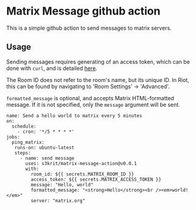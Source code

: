 # Matrix Message github action

This is a simple github action to send messages to matrix servers.

## Usage

Sending messages requires generating of an access token, which can be done with
`curl`, and is detailed [here](https://matrix.org/docs/guides/client-server-api/).

The Room ID does not refer to the room's name, but its unique ID. In Riot, this
can be found by navigating to 'Room Settings' -> 'Advanced'.

`formatted_message` is optional, and accepts Matrix HTML-formatted message. If
it is not specified, only the `message` argument will be sent.

```workflow
name: Send a hello world to matrix every 5 minutes
on:
  schedule:
    - cron: '*/5 * * * *'
jobs:
  ping_matrix:
   runs-on: ubuntu-latest
   steps:
     - name: send message
       uses: s3krit/matrix-message-action@v0.0.1
       with:
         room_id: ${{ secrets.MATRIX_ROOM_ID }}
         access_token: ${{ secrets.MATRIX_ACCESS_TOKEN }}
         message: "Hello, world"
         formatted_message: "<strong>Hello</strong><br /><em>world!</em>"
         server: "matrix.org"
```
